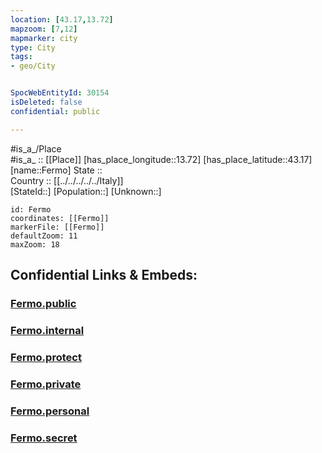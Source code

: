 ```yaml
---
location: [43.17,13.72] 
mapzoom: [7,12] 
mapmarker: city 
type: City
tags:
- geo/City


SpocWebEntityId: 30154
isDeleted: false
confidential: public

---
```

#is_a_/Place  
#is_a_ :: [[Place]] 
[has_place_longitude::13.72] 
[has_place_latitude::43.17] 
[name::Fermo] 
State ::  
Country :: [[../../../../../Italy]]  
[StateId::] 
[Population::] 
[Unknown::] 


```leaflet
id: Fermo
coordinates: [[Fermo]] 
markerFile: [[Fermo]] 
defaultZoom: 11 
maxZoom: 18
```


## Confidential Links & Embeds: 

### [Fermo.public](/_public/\Earth\Continent\Europe\Europe~South\Italy\regions~Italy\Marche\Fermo.Province\CityFermo.public.md) 

### [Fermo.internal](/_internal/\Earth\Continent\Europe\Europe~South\Italy\regions~Italy\Marche\Fermo.Province\CityFermo.internal.md) 

### [Fermo.protect](/_protect/\Earth\Continent\Europe\Europe~South\Italy\regions~Italy\Marche\Fermo.Province\CityFermo.protect.md) 

### [Fermo.private](/_private/\Earth\Continent\Europe\Europe~South\Italy\regions~Italy\Marche\Fermo.Province\CityFermo.private.md) 

### [Fermo.personal](/_personal/\Earth\Continent\Europe\Europe~South\Italy\regions~Italy\Marche\Fermo.Province\CityFermo.personal.md) 

### [Fermo.secret](/_secret/\Earth\Continent\Europe\Europe~South\Italy\regions~Italy\Marche\Fermo.Province\CityFermo.secret.md)

